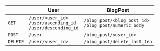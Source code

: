 <i></i>|User|BlogPost
---|---|---
`GET`|`/user/<user_id>`<br>`/user/ascending_id`<br>`/user/descending_id`|`/blog_post/<blog_post_id>`<br>`/blog_post/numeric_body`
`POST`|`/user`|`/blog_post/<user_id>`
`DELETE`|`/user/<user_id>`|`/blog_post/delete_last_ten`